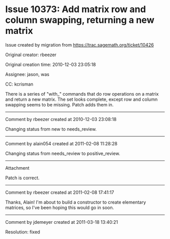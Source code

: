 # Issue 10373: Add matrix row and column swapping, returning a new matrix

Issue created by migration from https://trac.sagemath.org/ticket/10426

Original creator: rbeezer

Original creation time: 2010-12-03 23:05:18

Assignee: jason, was

CC:  kcrisman

There is a series of "with_" commands that do row operations on a matrix and return a new matrix.  The set looks complete, except row and column swapping seems to be missing.  Patch adds them in.


---

Comment by rbeezer created at 2010-12-03 23:08:18

Changing status from new to needs_review.


---

Comment by alain054 created at 2011-02-08 11:28:28

Changing status from needs_review to positive_review.


---

Attachment

Patch is correct.


---

Comment by rbeezer created at 2011-02-08 17:41:17

Thanks, Alain!  I'm about to build a constructor to create elementary matrices, so I've been hoping this would go in soon.


---

Comment by jdemeyer created at 2011-03-18 13:40:21

Resolution: fixed
